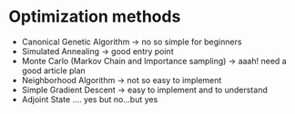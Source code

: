 # Optimization methods

- Canonical Genetic Algorithm -> no so simple for beginners
- Simulated Annealing -> good entry point
- Monte Carlo (Markov Chain and Importance sampling) -> aaah! need a good article plan
- Neighborhood Algorithm -> not so easy to implement
- Simple Gradient Descent -> easy to implement and to understand
- Adjoint State .... yes but no...but yes
